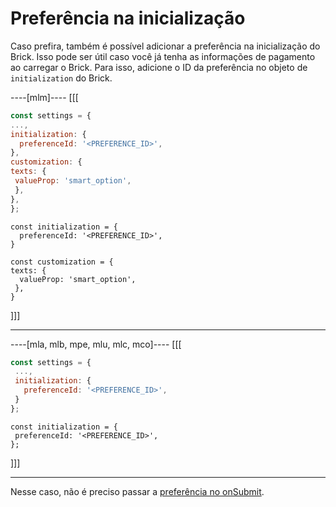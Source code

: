 # Preferência na inicialização

Caso prefira, também é possível adicionar a preferência na inicialização do Brick. Isso pode ser útil caso você já tenha as informações de pagamento ao carregar o Brick. Para isso, adicione o ID da preferência no objeto de `initialization` do Brick.

----[mlm]----
[[[
```Javascript
const settings = {
...,
initialization: {
  preferenceId: '<PREFERENCE_ID>',
},
customization: {
texts: {
 valueProp: 'smart_option',
 },
},
};
```
```react-jsx
const initialization = {
  preferenceId: '<PREFERENCE_ID>',
}

const customization = {
texts: {
  valueProp: 'smart_option',
 },
}
```
]]]

------------
----[mla, mlb, mpe, mlu, mlc, mco]----
[[[
```Javascript
const settings = {
 ...,
 initialization: {
   preferenceId: '<PREFERENCE_ID>',
 }
};
```
```react-jsx
const initialization = {
 preferenceId: '<PREFERENCE_ID>',
};
```
]]]

------------

Nesse caso, não é preciso passar a [preferência no onSubmit](/developers/pt/docs/checkout-bricks/wallet-brick/advanced-features/preferences).